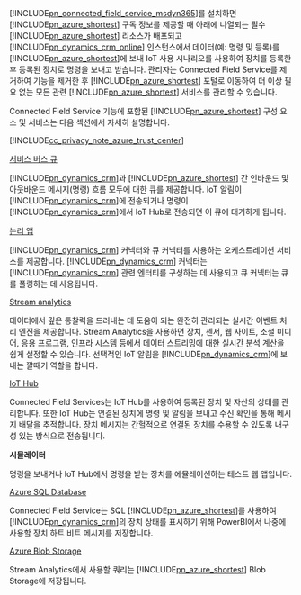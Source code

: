 [!INCLUDE[pn_connected_field_service_msdyn365](pn-connected-field-service-msdyn365.md)]를 설치하면 [!INCLUDE[pn_azure_shortest](pn-azure-shortest.md)] 구독 정보를 제공할 때 아래에 나열되는 필수 [!INCLUDE[pn_azure_shortest](pn-azure-shortest.md)] 리소스가 배포되고 [!INCLUDE[pn_dynamics_crm_online](pn-dynamics-crm-online.md)] 인스턴스에서 데이터(예: 명령 및 등록)를 [!INCLUDE[pn_azure_shortest](pn-azure-shortest.md)]에 보내 IoT 사용 시나리오를 사용하여 장치를 등록한 후 등록된 장치로 명령을 보내고 받습니다. 관리자는 Connected Field Service를 제거하여 기능을 제거한 후 [!INCLUDE[pn_azure_shortest](pn-azure-shortest.md)] 포털로 이동하여 더 이상 필요 없는 모든 관련 [!INCLUDE[pn_azure_shortest](pn-azure-shortest.md)] 서비스를 관리할 수 있습니다.  
  
 Connected Field Service 기능에 포함된 [!INCLUDE[pn_azure_shortest](pn-azure-shortest.md)] 구성 요소 및 서비스는 다음 섹션에서 자세히 설명합니다.  
  
 [!INCLUDE[cc_privacy_note_azure_trust_center](cc-privacy-note-azure-trust-center.md)]  
  
 [서비스 버스 큐](https://azure.microsoft.com/documentation/articles/service-bus-dotnet-get-started-with-queues/)  
  
 [!INCLUDE[pn_dynamics_crm](pn-dynamics-crm.md)]과 [!INCLUDE[pn_azure_shortest](pn-azure-shortest.md)] 간 인바운드 및 아웃바운드 메시지(명령) 흐름 모두에 대한 큐를 제공합니다. IoT 알림이 [!INCLUDE[pn_dynamics_crm](pn-dynamics-crm.md)]에 전송되거나 명령이 [!INCLUDE[pn_dynamics_crm](pn-dynamics-crm.md)]에서 IoT Hub로 전송되면 이 큐에 대기하게 됩니다.  
  
 [논리 앱](https://azure.microsoft.com/services/logic-apps/)  
  
 [!INCLUDE[pn_dynamics_crm](pn-dynamics-crm.md)] 커넥터와 큐 커넥터를 사용하는 오케스트레이션 서비스를 제공합니다. [!INCLUDE[pn_dynamics_crm](pn-dynamics-crm.md)] 커넥터는 [!INCLUDE[pn_dynamics_crm](pn-dynamics-crm.md)] 관련 엔터티를 구성하는 데 사용되고 큐 커넥터는 큐를 폴링하는 데 사용됩니다.  
  
 [Stream analytics](https://azure.microsoft.com/services/stream-analytics/)  
  
 데이터에서 깊은 통찰력을 드러내는 데 도움이 되는 완전히 관리되는 실시간 이벤트 처리 엔진을 제공합니다. Stream Analytics을 사용하면 장치, 센서, 웹 사이트, 소셜 미디어, 응용 프로그램, 인프라 시스템 등에서 데이터 스트리밍에 대한 실시간 분석 계산을 쉽게 설정할 수 있습니다. 선택적인 IoT 알림을 [!INCLUDE[pn_dynamics_crm](pn-dynamics-crm.md)]에 보내는 깔때기 역할을 합니다.  
  
 [IoT Hub](https://azure.microsoft.com/services/iot-hub/)  
  
 Connected Field Services는 IoT Hub를 사용하여 등록된 장치 및 자산의 상태를 관리합니다. 또한 IoT Hub는 연결된 장치에 명령 및 알림을 보내고 수신 확인을 통해 메시지 배달을 추적합니다. 장치 메시지는 간헐적으로 연결된 장치를 수용할 수 있도록 내구성 있는 방식으로 전송됩니다.  
  
 **시뮬레이터**  
  
 명령을 보내거나 IoT Hub에서 명령을 받는 장치를 에뮬레이션하는 테스트 웹 앱입니다.  
  
 [Azure SQL Database](https://azure.microsoft.com/services/sql-database/)  
  
 Connected Field Service는 SQL [!INCLUDE[pn_azure_shortest](pn-azure-shortest.md)]를 사용하여 [!INCLUDE[pn_dynamics_crm](pn-dynamics-crm.md)]의 장치 상태를 표시하기 위해 PowerBI에서 나중에 사용할 장치 하트 비트 메시지를 저장합니다.  
  
 [Azure Blob Storage](https://azure.microsoft.com/services/storage/)  
  
 Stream Analytics에서 사용할 쿼리는 [!INCLUDE[pn_azure_shortest](pn-azure-shortest.md)] Blob Storage에 저장됩니다.